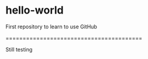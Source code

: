 # hello-world
First repository to learn to use GitHub

========================================

Still testing
